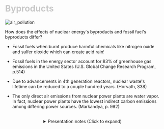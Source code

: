 <div class = "centered"><h1 style="color:#c8c8c8">Byproducts</h1></div>

![air_pollution](https://user-images.githubusercontent.com/95508525/167983546-bab59bdf-29a5-4475-a7f1-c679e76d97c1.png)<br>


How does the effects of nuclear energy's byproducts and fossil fuel's byproducts differ? 


* Fossil fuels when burnt produce harmful chemicals like nitrogen oxide and sulfer dioxide which can create acid rain!


* Fossil fuels in the energy sector account for 83% of greenhouse gas emissions in the United States (U.S. Global Change Research Program, p.514)


* Due to advancements in 4th generation reactors, nuclear waste's lifetime can be reduced to a couple hundred years. (Horvath, S38)


* The only direct air emissions from nuclear power plants are water vapor. In fact, nuclear power plants have the lowest indirect carbon emissions among differing power sources. (Markandya, p. 982)


<br>

<div class = "centered">
<details style="text-align:center">
  <summary class="centered">Presentation notes (Click to expand)</summary>
  
  ```
  1. Elaborate on how nitrogen oxide and sulfer dioxide accumulate and cause acid rain.
  2. Mention the nearest coal plant we have here in Kansas. Use this as an example to showcase how fossil fuel burning for energy rather than cars is more common than one might expect.
  3. Reference the nuclear power plant generation chart that was shown. Clarify that a couple hundred of years is actually very small from a societal perspective.
  ```
</details>
</div>
